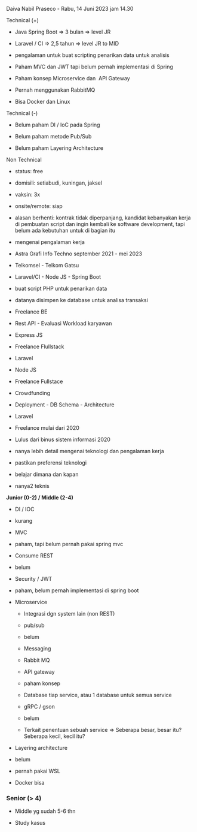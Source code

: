 Daiva Nabil Praseco - Rabu, 14 Juni 2023 jam 14.30  

Technical (+)  

- Java Spring Boot => 3 bulan => level JR  
    
- Laravel / CI => 2,5 tahun => level JR to MID  
    
- pengalaman untuk buat scripting penarikan data untuk analisis  
    
- Paham MVC dan JWT tapi belum pernah implementasi di Spring  
    
- Paham konsep Microservice dan  API Gateway  
    
- Pernah menggunakan RabbitMQ  
    
- Bisa Docker dan Linux  
    

Technical (-)  

- Belum paham DI / IoC pada Spring  
    
- Belum paham metode Pub/Sub  
    
- Belum paham Layering Architecture  
    

Non Technical  

- status: free  
    
- domisili: setiabudi, kuningan, jaksel  
    
- vaksin: 3x  
    
- onsite/remote: siap  
    
- alasan berhenti: kontrak tidak diperpanjang, kandidat kebanyakan kerja di pembuatan script dan ingin kembali ke software development, tapi belum ada kebutuhan untuk di bagian itu  
    

  

  

- mengenai pengalaman kerja  
    

- Astra Grafi Info Techno september 2021 - mei 2023  
    

- Telkomsel - Telkom Gatsu  
    

- Laravel/CI - Node JS - Spring Boot  
    

- buat script PHP untuk penarikan data  
    

- datanya disimpen ke database untuk analisa transaksi  
    

- Freelance BE  
    

- Rest API - Evaluasi Workload karyawan  
    
- Express JS  
    

- Freelance Flullstack  
    

- Laravel  
    
- Node JS  
    

- Freelance Fullstace  
    

- Crowdfunding  
    
- Deployment - DB Schema - Architecture  
    
- Laravel  
    

- Freelance mulai dari 2020  
    

- Lulus dari binus sistem informasi 2020  
    

- nanya lebih detail mengenai teknologi dan pengalaman kerja  
    
- pastikan preferensi teknologi  
    
- belajar dimana dan kapan  
    
- nanya2 teknis  
    

  

  

**Junior (0-2) / Middle (2-4)**  

- DI / IOC  
    

- kurang  
    

- MVC  
    

- paham, tapi belum pernah pakai spring mvc  
    

- Consume REST  
    

- belum  
    

- Security / JWT  
    

- paham, belum pernah implementasi di spring boot  
    

- Microservice  
    
    - Integrasi dgn system lain (non REST)  
        
    - pub/sub  
        
    
    - belum  
        
    
    - Messaging  
        
    
    - Rabbit MQ  
        
    
    - API gateway  
        
    
    - paham konsep  
        
    
    - Database tiap service, atau 1 database untuk semua service  
        
    - gRPC / gson  
        
    
    - belum  
        
    
    - Terkait penentuan sebuah service => Seberapa besar, besar itu? Seberapa kecil, kecil itu?  
        
- Layering architecture  
    

- belum  
    

- pernah pakai WSL  
    
- Docker bisa  
    

### Senior (> 4)  

- Middle yg sudah 5-6 thn  
    
- Study kasus